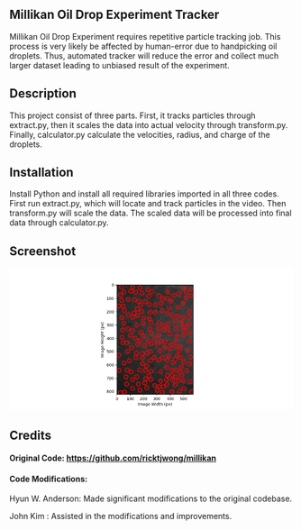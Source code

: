 ## Millikan Oil Drop Experiment Tracker
Millikan Oil Drop Experiment requires repetitive particle tracking job. This process is very likely be affected by human-error due to handpicking oil droplets. Thus, automated tracker will reduce the error and collect much larger dataset leading to unbiased result of the experiment.
## Description
This project consist of three parts. First, it tracks particles through extract.py, then it scales the data into actual velocity through transform.py. Finally, calculator.py calculate the velocities, radius, and charge of the droplets.
## Installation
Install Python and install all required libraries imported in all three codes. First run extract.py, which will locate and track particles in the video. Then transform.py will scale the data. The scaled data will be processed into final data through calculator.py.
## Screenshot
![Identified Particles](Identified_Particles_1.png)
## Credits
#### Original Code: https://github.com/ricktjwong/millikan
#### Code Modifications:
Hyun W. Anderson: Made significant modifications to the original codebase.

John Kim : Assisted in the modifications and improvements.
